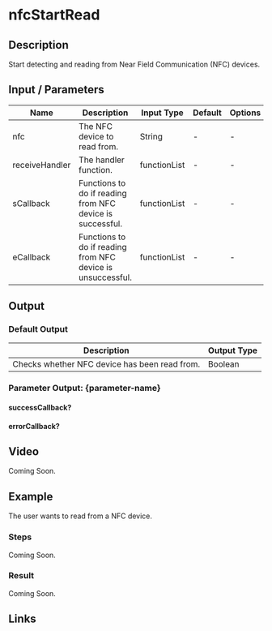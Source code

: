 # nfcStartRead

## Description

Start detecting and reading from Near Field Communication (NFC) devices.

## Input / Parameters

| Name | Description | Input Type | Default | Options | Required |
| ------ | ------ | ------ | ------ | ------ | ------ |
| nfc | The NFC device to read from. | String | - | - | Yes |
| receiveHandler | The handler function. | functionList | - | - | Yes | 
| sCallback | Functions to do if reading from NFC device is successful. | functionList | - | - | Yes | 
| eCallback | Functions to do if reading from NFC device is unsuccessful. | functionList | - | - | Yes |

## Output

### Default Output

| Description | Output Type |
| ------ | ------ |
| Checks whether NFC device has been read from. | Boolean |

### Parameter Output: {parameter-name}

#### successCallback?

#### errorCallback?

## Video

Coming Soon.

## Example

The user wants to read from a NFC device.

### Steps

Coming Soon.

### Result

Coming Soon.

## Links
